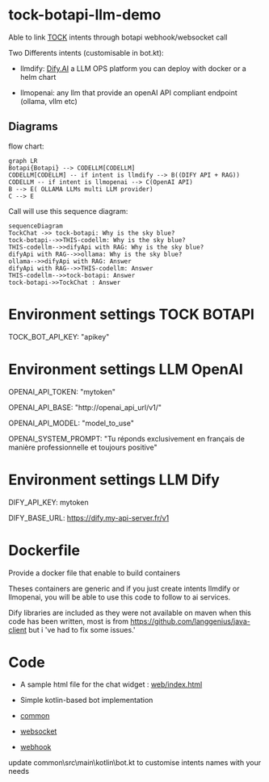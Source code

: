 # tock-botapi-llm-demo

Able to link [TOCK](https://doc.tock.ai/) intents through botapi webhook/websocket call

Two Differents intents (customisable in bot.kt):

- llmdify: [Dify.AI](https://github.com/langgenius/dify) a LLM OPS platform you can deploy with docker or a helm chart

- llmopenai: any llm that provide an openAI API compliant endpoint (ollama, vllm etc)

## Diagrams

flow chart:

```mermaid
graph LR
Botapi{Botapi} --> CODELLM[CODELLM]
CODELLM[CODELLM] -- if intent is llmdify --> B((DIFY API + RAG))
CODELLM -- if intent is llmopenai --> C(OpenAI API)
B --> E( OLLAMA LLMs multi LLM provider)
C --> E
```
Call will use this sequence diagram:

```mermaid
sequenceDiagram
TockChat ->> tock-botapi: Why is the sky blue?
tock-botapi-->>THIS-codellm: Why is the sky blue?
THIS-codellm-->>difyApi with RAG: Why is the sky blue?
difyApi with RAG-->>ollama: Why is the sky blue?
ollama-->>difyApi with RAG: Answer
difyApi with RAG-->>THIS-codellm: Answer
THIS-codellm-->>tock-botapi: Answer
tock-botapi->>TockChat : Answer
```

# Environment settings TOCK BOTAPI

TOCK_BOT_API_KEY: "apikey"


# Environment settings LLM OpenAI

OPENAI_API_TOKEN: "mytoken"

OPENAI_API_BASE: "http://openai_api_url/v1/"

OPENAI_API_MODEL: "model_to_use"

OPENAI_SYSTEM_PROMPT: "Tu réponds exclusivement en français de manière professionnelle et toujours positive"

# Environment settings LLM Dify
DIFY_API_KEY: mytoken

DIFY_BASE_URL: https://dify.my-api-server.fr/v1

 # Dockerfile

Provide a docker file that enable to build containers

  

Theses containers are generic and if you just create intents llmdify or llmopenai, you will be able to use this code to follow to ai services.

  

Dify libraries are included as they were not available on maven when this code has been written, most is from https://github.com/langgenius/java-client but i 've had to fix some issues.'

  # Code

- A sample html file for the chat widget : [web/index.html](web/index.html)

- Simple kotlin-based bot implementation

- [common](common/src/main/kotlin/bot.kt)

- [websocket](websocket/src/main/kotlin/StartWebsocket.kt)

- [webhook](webhook/src/main/kotlin/StartWebhook.kt)

  
  

update common\src\main\kotlin\bot.kt to customise intents names with your needs
